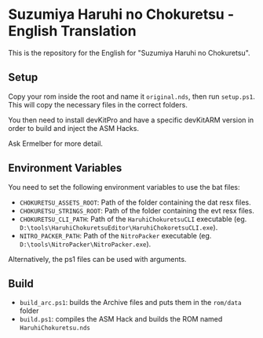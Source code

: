# Suzumiya Haruhi no Chokuretsu - English Translation

This is the repository for the English for "Suzumiya Haruhi no Chokuretsu".

## Setup

Copy your rom inside the root and name it ``original.nds``, then run ``setup.ps1``. This will copy the necessary files in the correct folders.

You then need to install devKitPro and have a specific devKitARM version in order to build and inject the ASM Hacks.

Ask Ermelber for more detail.

## Environment Variables

You need to set the following environment variables to use the bat files:

- ``CHOKURETSU_ASSETS_ROOT``: Path of the folder containing the dat resx files.
- ``CHOKURETSU_STRINGS_ROOT``: Path of the folder containing the evt resx files.
- ``CHOKURETSU_CLI_PATH``: Path of the ``HaruhiChokuretsuCLI`` executable (eg. ``D:\tools\HaruhiChokuretsuEditor\HaruhiChokoretsuCLI.exe``).
- ``NITRO_PACKER_PATH``: Path of the ``NitroPacker`` executable (eg. ``D:\tools\NitroPacker\NitroPacker.exe``).

Alternatively, the ps1 files can be used with arguments.

## Build

- ``build_arc.ps1``: builds the Archive files and puts them in the ``rom/data`` folder
- ``build.ps1``: compiles the ASM Hack and builds the ROM named ``HaruhiChokuretsu.nds``